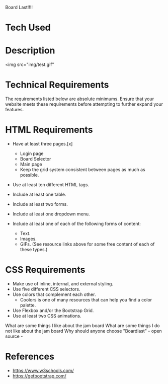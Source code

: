 Board Last!!!!
# Tech Used
# Description
<img src="img/test.gif" 
# Technical Requirements

The requirements listed below are absolute minimums. Ensure that your website 
meets these requirements before attempting to further expand your features.

# HTML Requirements

* Have at least three pages.[x]
    * Login page
    * Board Selector
    * Main page
    * Keep the grid system consistent between pages as much as possible.

* Use at least ten different HTML tags.

* Include at least one table.
* Include at least two forms.
* Include at least one dropdown menu.
* Include at least one of each of the following forms of content: 
    * Text.
    * Images.
    * GIFs.
(See resource links above for some free content of each of these types.)


# CSS Requirements

* Make use of inline, internal, and external styling.
* Use five different CSS selectors.
* Use colors that complement each other.
    * Coolors is one of many resources that can help you find a color palette.
* Use Flexbox and/or the Bootstrap Grid.
* Use at least two CSS animations.

What are some  things I like about the jam board
What are some things I do not like about the jam board
Why should anyone choose "Boardlast" - open source - 

# References 
* https://www.w3schools.com/
* https://getbootstrap.com/